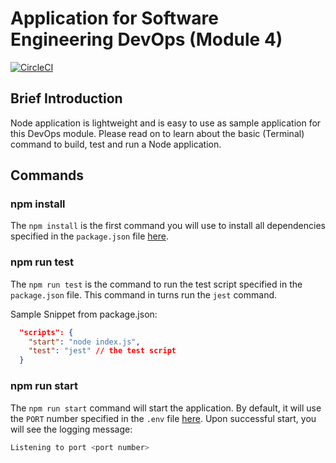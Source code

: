 # Application for Software Engineering DevOps (Module 4)

[![CircleCI](https://dl.circleci.com/status-badge/img/gh/zhengjie-ng/6m-software-m4-node-app-for-devops/tree/main.svg?style=svg)](https://dl.circleci.com/status-badge/redirect/gh/zhengjie-ng/6m-software-m4-node-app-for-devops/tree/main)

## Brief Introduction

Node application is lightweight and is easy to use as sample application for this DevOps module. Please read on to learn about the basic (Terminal) command to build, test and run a Node application.

## Commands

### npm install

The `npm install` is the first command you will use to install all dependencies specified in the `package.json` file [here](./package.json).

### npm run test

The `npm run test` is the command to run the test script specified in the `package.json` file. This command in turns run the `jest` command.

Sample Snippet from package.json:

```json
  "scripts": {
    "start": "node index.js",
    "test": "jest" // the test script
  }
```

### npm run start

The `npm run start` command will start the application. By default, it will use the `PORT` number specified in the `.env` file [here](./.env). Upon successful start, you will see the logging message:

```sh
Listening to port <port number>
```
